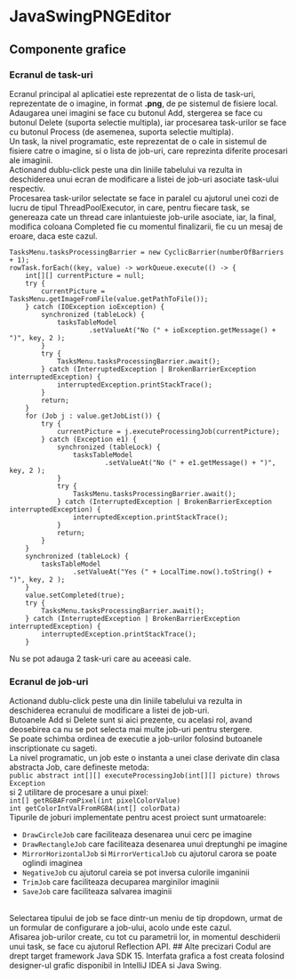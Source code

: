 # JavaSwingPNGEditor

## Componente grafice

### Ecranul de task-uri

Ecranul principal al aplicatiei este reprezentat de o lista de task-uri, reprezentate de o imagine, in format **.png**, de pe sistemul de fisiere local.
<br>
Adaugarea unei imagini se face cu butonul Add, stergerea se face cu butonul Delete (suporta selectie multipla), iar procesarea task-urilor se face cu butonul Process (de asemenea, suporta selectie multipla).
<br>
Un task, la nivel programatic, este reprezentat de o cale in sistemul de fisiere catre o imagine, si o lista de job-uri, care reprezinta diferite procesari ale imaginii.
<br>
Actionand dublu-click peste una din liniile tabelului va rezulta in deschiderea unui ecran de modificare a listei de job-uri asociate task-ului respectiv.
<br>
Procesarea task-urilor selectate se face in paralel cu ajutorul unei cozi de lucru de tipul ThreadPoolExecutor, in care, pentru fiecare task, se genereaza cate un thread care inlantuieste job-urile asociate, iar, la final, modifica coloana Completed fie cu momentul finalizarii, fie cu un mesaj de eroare, daca este cazul.
<br>
```
TasksMenu.tasksProcessingBarrier = new CyclicBarrier(numberOfBarriers + 1);
rowTask.forEach((key, value) -> workQueue.execute(() -> {
    int[][] currentPicture = null;
    try {
        currentPicture = TasksMenu.getImageFromFile(value.getPathToFile());
    } catch (IOException ioException) {
        synchronized (tableLock) {
            tasksTableModel
                    .setValueAt("No (" + ioException.getMessage() + ")", key, 2 );
        }
        try {
            TasksMenu.tasksProcessingBarrier.await();
        } catch (InterruptedException | BrokenBarrierException interruptedException) {
            interruptedException.printStackTrace();
        }
        return;
    }
    for (Job j : value.getJobList()) {
        try {
            currentPicture = j.executeProcessingJob(currentPicture);
        } catch (Exception e1) {
            synchronized (tableLock) {
                tasksTableModel
                        .setValueAt("No (" + e1.getMessage() + ")", key, 2 );
            }
            try {
                TasksMenu.tasksProcessingBarrier.await();
            } catch (InterruptedException | BrokenBarrierException interruptedException) {
                interruptedException.printStackTrace();
            }
            return;
        }
    }
    synchronized (tableLock) {
        tasksTableModel
                .setValueAt("Yes (" + LocalTime.now().toString() + ")", key, 2 );
    }
    value.setCompleted(true);
    try {
        TasksMenu.tasksProcessingBarrier.await();
    } catch (InterruptedException | BrokenBarrierException interruptedException) {
        interruptedException.printStackTrace();
    }
```
Nu se pot adauga 2 task-uri care au aceeasi cale.
### Ecranul de job-uri

Actionand dublu-click peste una din liniile tabelului va rezulta in deschiderea ecranului de modificare a listei de job-uri.
<br>
Butoanele Add si Delete sunt si aici prezente, cu acelasi rol, avand deosebirea ca nu se pot selecta mai multe job-uri pentru stergere.
<br>
Se poate schimba ordinea de executie a job-urilor folosind butoanele inscriptionate cu sageti.
<br>
La nivel programatic, un job este o instanta a unei clase derivate din clasa abstracta Job, care defineste metoda:
<br>
```public abstract int[][] executeProcessingJob(int[][] picture) throws Exception```
<br>
si 2 utilitare de procesare a unui pixel:
<br>
```int[] getRGBAFromPixel(int pixelColorValue)```
<br>
```int getColorIntValFromRGBA(int[] colorData)```
<br>
Tipurile de joburi implementate pentru acest proiect sunt urmatoarele:
- ```DrawCircleJob``` care faciliteaza desenarea unui cerc pe imagine
- ```DrawRectangleJob``` care faciliteaza desenarea unui dreptunghi pe imagine
- ```MirrorHorizontalJob``` si ```MirrorVerticalJob``` cu ajutorul carora se poate oglindi imaginea
- ```NegativeJob``` cu ajutorul careia se pot inversa culorile imganinii
- ```TrimJob``` care faciliteaza decuparea marginilor imaginii
- ```SaveJob``` care faciliteaza salvarea imaginii
<br>
Selectarea tipului de job se face dintr-un meniu de tip dropdown, urmat de un formular de configurare a job-ului, acolo unde este cazul.
<br>
Afisarea job-urilor create, cu tot cu parametrii lor, in momentul deschiderii unui task, se face cu ajutorul Reflection API.
## Alte precizari
Codul are drept target framework Java SDK 15.
Interfata grafica a fost creata folosind designer-ul grafic disponibil in IntelliJ IDEA si Java Swing.
